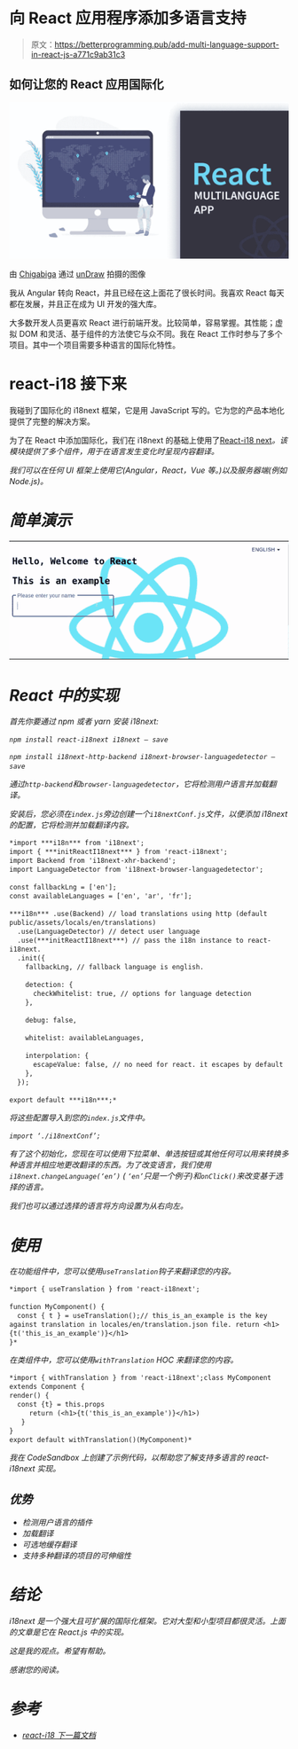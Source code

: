 # 向 React 应用程序添加多语言支持

> 原文：<https://betterprogramming.pub/add-multi-language-support-in-react-js-a771c9ab31c3>

## 如何让您的 React 应用国际化

![](img/6ce271994c9520a2d28c4a3a04ed5bdc.png)

由 [Chigabiga](https://www.youtube.com/watch?v=PM3SrgdYvrw) 通过 [unDraw](https://undraw.co/illustrations) 拍摄的图像

我从 Angular 转向 React，并且已经在这上面花了很长时间。我喜欢 React 每天都在发展，并且正在成为 UI 开发的强大库。

大多数开发人员更喜欢 React 进行前端开发。比较简单，容易掌握。其性能；虚拟 DOM 和灵活、基于组件的方法使它与众不同。我在 React 工作时参与了多个项目。其中一个项目需要多种语言的国际化特性。

# react-i18 接下来

我碰到了国际化的 i18next 框架，它是用 JavaScript 写的。它为您的产品本地化提供了完整的解决方案。

为了在 React 中添加国际化，我们在 i18next 的基础上使用了[React-i18 next](https://react.i18next.com/)*。该模块提供了多个组件，用于在语言发生变化时呈现内容翻译。*

*我们可以在任何 UI 框架上使用它(Angular，React，Vue 等。)以及服务器端(例如 Node.js)。*

# *简单演示*

*![](img/c70f2173d0e9336e612ca68a067f1154.png)*

# *React 中的实现*

*首先你要通过 npm 或者 yarn 安装 i18next:*

*`npm install react-i18next i18next — save`*

*`npm install i18next-http-backend i18next-browser-languagedetector — save`*

*通过`http-backend`和`browser-languagedetector`，它将检测用户语言并加载翻译。*

*安装后，您必须在`index.js`旁边创建一个`i18nextConf.js`文件，以便添加 i18next 的配置，它将检测并加载翻译内容。*

```
*import ***i18n*** from 'i18next';
import { ***initReactI18next*** } from 'react-i18next';
import Backend from 'i18next-xhr-backend';
import LanguageDetector from 'i18next-browser-languagedetector';

const fallbackLng = ['en'];
const availableLanguages = ['en', 'ar', 'fr'];

***i18n*** .use(Backend) // load translations using http (default                                               public/assets/locals/en/translations)
  .use(LanguageDetector) // detect user language
  .use(***initReactI18next***) // pass the i18n instance to react-i18next.
  .init({
    fallbackLng, // fallback language is english.

    detection: {
      checkWhitelist: true, // options for language detection
    },

    debug: false,

    whitelist: availableLanguages,

    interpolation: {
      escapeValue: false, // no need for react. it escapes by default
    },
  });

export default ***i18n***;*
```

*将这些配置导入到您的`index.js`文件中。*

*`import ‘./i18nextConf’;`*

*有了这个初始化，您现在可以使用下拉菜单、单选按钮或其他任何可以用来转换多种语言并相应地更改翻译的东西。为了改变语言，我们使用`i18next.changeLanguage(‘en’)` ( `‘en’`只是一个例子)和`onClick()`来改变基于选择的语言。*

*我们也可以通过选择的语言将方向设置为从右向左。*

# *使用*

*在功能组件中，您可以使用`useTranslation`钩子来翻译您的内容。*

```
*import { useTranslation } from 'react-i18next';

function MyComponent() {
  const { t } = useTranslation();// this_is_an_example is the key against translation in locales/en/translation.json file. return <h1>{t('this_is_an_example')}</h1> 
}*
```

*在类组件中，您可以使用`withTranslation` HOC 来翻译您的内容。*

```
*import { withTranslation } from 'react-i18next';class MyComponent extends Component {
render() {
  const {t} = this.props
     return (<h1>{t('this_is_an_example')}</h1>)
   }
}
export default withTranslation()(MyComponent)*
```

*我在 CodeSandbox 上创建了示例代码，以帮助您了解支持多语言的 react-i18next 实现。*

## *优势*

*   *检测用户语言的插件*
*   *加载翻译*
*   *可选地缓存翻译*
*   *支持多种翻译的项目的可伸缩性*

# *结论*

*i18next 是一个强大且可扩展的国际化框架。它对大型和小型项目都很灵活。上面的文章是它在 React.js 中的实现。*

*这是我的观点。希望有帮助。*

*感谢您的阅读。*

# *参考*

*   *[react-i18 下一篇文档](https://react.i18next.com/)*